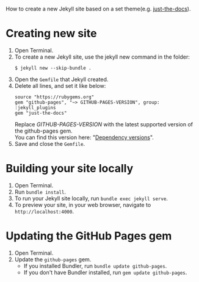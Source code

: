 How to create a new Jekyll site based on a set theme(e.g. [just-the-docs](https://github.com/pmarsceill/just-the-docs)).

# Creating new site

1. Open Terminal.
1. To create a new Jekyll site, use the jekyll new command in the folder:
    ```
    $ jekyll new --skip-bundle .
    ```
1. Open the `Gemfile` that Jekyll created.
1. Delete all lines, and set it like below:
    ```
    source "https://rubygems.org"
    gem "github-pages", "~> GITHUB-PAGES-VERSION", group: :jekyll_plugins
    gem "just-the-docs"
    ```
    Replace *GITHUB-PAGES-VERSION* with the latest supported version of the github-pages gem.  
    You can find this version here: "[Dependency versions](https://pages.github.com/versions/)".
1. Save and close the `Gemfile`.

# Building your site locally

1. Open Terminal.
1. Run `bundle install`.
1. To run your Jekyll site locally, run `bundle exec jekyll serve`.
1. To preview your site, in your web browser, navigate to `http://localhost:4000`.

# Updating the GitHub Pages gem

1. Open Terminal.
1. Update the `github-pages` gem.
    - If you installed Bundler, run `bundle update github-pages`.
    - If you don't have Bundler installed, run `gem update github-pages`.